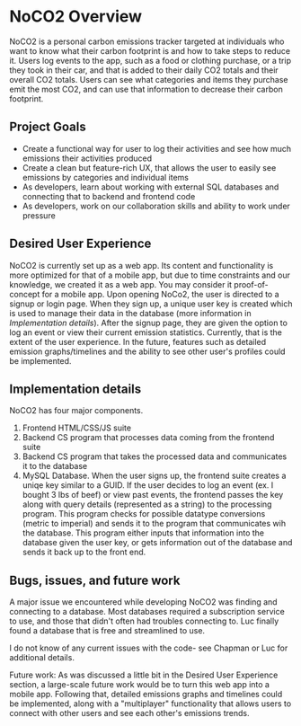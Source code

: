# NoCO2 Overview
NoCO2 is a personal carbon emissions tracker targeted at individuals who want to know what their carbon footprint is and how to take steps to reduce it. Users log events to the app, such as a food or clothing purchase, or a trip they took in their car, and that is added to their daily CO2 totals and their overall CO2 totals. Users can see what categories and items they purchase emit the most CO2, and can use that information to decrease their carbon footprint.

## Project Goals
- Create a functional way for user to log their activities and see how much emissions their activities produced
- Create a clean but feature-rich UX, that allows the user to easily see emissions by categories and individual items
- As developers, learn about working with external SQL databases and connecting that to backend and frontend code
- As developers, work on our collaboration skills and ability to work under pressure

## Desired User Experience
NoCO2 is currently set up as a web app. Its content and functionality is more optimized for that of a mobile app, but due to time constraints and our knowledge, we created it as a web app. You may consider it proof-of-concept for a mobile app. 
Upon opening NoCo2, the user is directed to a signup or login page. When they sign up, a unique user key is created which is used to manage their data in the database (more information in *Implementation details*). After the signup page, they are given the option to log an event or view their current emission statistics. Currently, that is the extent of the user experience. In the future, features such as detailed emission graphs/timelines and the ability to see other user's profiles could be implemented. 

## Implementation details
NoCO2 has four major components. 
1. Frontend HTML/CSS/JS suite
2. Backend CS program that processes data coming from the frontend suite
3. Backend CS program that takes the processed data and communicates it to the database
4. MySQL Database.
When the user signs up, the frontend suite creates a uniqe key similar to a GUID. If the user decides to log an event (ex. I bought 3 lbs of beef) or view past events, the frontend passes the key along with query details (represented as a string) to the processing program. This program checks for possible datatype conversions (metric to imperial) and sends it to the program that communicates wih the database. This program either inputs that information into the database given the user key, or gets information out of the database and sends it back up to the front end. 

## Bugs, issues, and future work
A major issue we encountered while developing NoCO2 was finding and connecting to a database. Most databases required a subscription service to use, and those that didn't often had troubles connecting to. Luc finally found a database that is free and streamlined to use. 

I do not know of any current issues with the code- see Chapman or Luc for additional details.

Future work: As was discussed a little bit in the Desired User Experience section, a large-scale future work would be to turn this web app into a mobile app. Following that, detailed emissions graphs and timelines could be implemented, along with a "multiplayer" functionality that allows users to connect with other users and see each other's emissions trends.